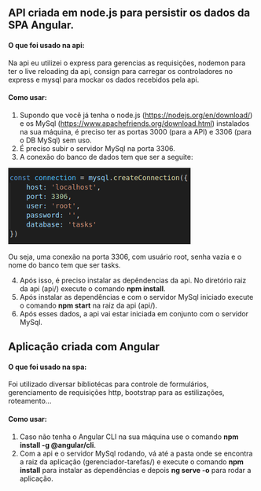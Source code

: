 ## API criada em node.js para persistir os dados da SPA Angular.
#### O que foi usado na api:
Na api eu utilizei o express para gerencias as requisições, nodemon para ter o live reloading da api, consign para carregar os controladores no express e mysql para mockar os dados recebidos pela api.

#### Como usar:
1. Supondo que você já tenha o node.js (https://nodejs.org/en/download/) e os MySql (https://www.apachefriends.org/download.html) instalados na sua máquina, é preciso ter as portas 3000 (para a API) e 3306 (para o DB MySql) sem uso.
2. É preciso subir o servidor MySql na porta 3306.
3. A conexão do banco de dados tem que ser a seguite:

![](/api/img/db.png)

Ou seja, uma conexão na porta 3306, com usuário root, senha vazia e o nome do banco tem que ser tasks.

4. Após isso, é preciso instalar as depêndencias da api. No diretório raiz da api (api/) execute o comando __npm install__.
5. Após instalar as dependências e com o servidor MySql iniciado execute o comando __npm start__ na raiz da api (api/).
6. Após esses dados, a api vai estar iniciada em conjunto com o servidor MySql.


## Aplicação criada com Angular
#### O que foi usado na spa:
Foi utilizado diversar bibliotécas para controle de formulários, gerenciamento de requisições http, bootstrap para as estilizações, roteamento...

#### Como usar:
1. Caso não tenha o Angular CLI na sua máquina use o comando __npm install -g @angular/cli__.
2. Com a api e o servidor MySql rodando, vá até a pasta onde se encontra a raiz da aplicação (gerenciador-tarefas/)
 e execute o comando __npm install__ para instalar as dependências e depois __ng serve -o__ para rodar a aplicação.
